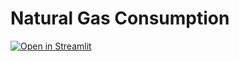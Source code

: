# Natural Gas Consumption

[![Open in Streamlit](https://static.streamlit.io/badges/streamlit_badge_black_white.svg)](https://ysntrkc-natural-gas-consumption-00-main-page--cngqbm.streamlitapp.com/)
